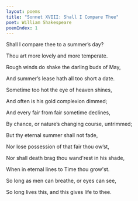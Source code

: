 ```yaml
---
layout: poems
title: "Sonnet XVIII: Shall I Compare Thee"
poet: William Shakespeare
poemIndex: 1
---
```


Shall I compare thee to a summer’s day?

Thou art more lovely and more temperate.

Rough winds do shake the darling buds of May,

And summer’s lease hath all too short a date.

Sometime too hot the eye of heaven shines,

And often is his gold complexion dimmed;

And every fair from fair sometime declines,

By chance, or nature’s changing course, untrimmed;

But thy eternal summer shall not fade,

Nor lose possession of that fair thou ow’st,

Nor shall death brag thou wand'rest in his shade,

When in eternal lines to Time thou grow'st.

So long as men can breathe, or eyes can see,

So long lives this, and this gives life to thee.

